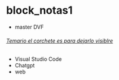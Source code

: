 # block_notas1
- master DVF
  
###### [Temario el corchete es para dejarlo visiblre](https://new.devf.la/es/post/p0/devf)
- Visual Studio Code 
- Chatgpt
- web
